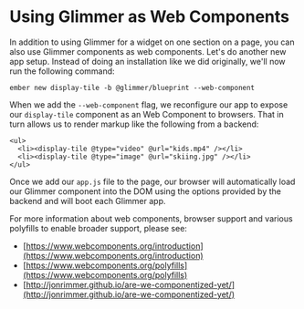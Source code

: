 # Using Glimmer as Web Components

In addition to using Glimmer for a widget on one section on a page, you can also use Glimmer components as web components. Let's do another new app setup. Instead of doing an installation like we did originally, we'll now run the following command:

`ember new display-tile -b @glimmer/blueprint --web-component`

When we add the `--web-component` flag, we reconfigure our app to expose our `display-tile` component as an Web Component to browsers. That in turn allows us to render markup like the following from a backend:

``` 
<ul>
  <li><display-tile @type="video" @url="kids.mp4" /></li>
  <li><display-tile @type="image" @url="skiing.jpg" /></li>
</ul>
```
Once we add our `app.js` file to the page, our browser will automatically load our Glimmer component into the DOM using the options provided by the backend and will boot each Glimmer app.

For more information about web components, browser support and various polyfills to enable broader support, please see:

- [https://www.webcomponents.org/introduction](https://www.webcomponents.org/introduction)
- [https://www.webcomponents.org/polyfills](https://www.webcomponents.org/polyfills)
- [http://jonrimmer.github.io/are-we-componentized-yet/](http://jonrimmer.github.io/are-we-componentized-yet/)